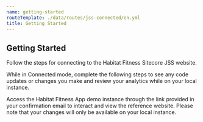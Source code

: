 ```yaml
---
name: getting-started
routeTemplate: ./data/routes/jss-connected/en.yml
title: Getting Started
---
```


## Getting Started
Follow the steps for connecting to the Habitat Fitness Sitecore JSS website.

While in Connected mode, complete the following steps to see any code updates or changes you make and review your analytics while on your local instance. 

Access the Habitat Fitness App demo instance through the link provided in your confirmation email to interact and view the reference website. Please note that your changes will only be available on your local instance.
